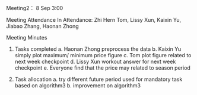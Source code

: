 Meeting2： 8 Sep 3:00

Meeting Attendance
In Attendance:
Zhi Hern Tom, Lissy Xun, Kaixin Yu, Jiabao Zhang, Haonan Zhong


Meeting Minutes

1. Tasks completed
a. Haonan Zhong preprocess the data
b. Kaixin Yu simply plot maximum/ minimum price figure
c. Tom plot figure related to next week checkpoint
d. Lissy Xun workout answer for next week checkpoint 
e. Everyone find that the price may related to season period


2. Task allocation
a. try different future period used for mandatory task based on algorithm3
b. improvement on algorithm3
